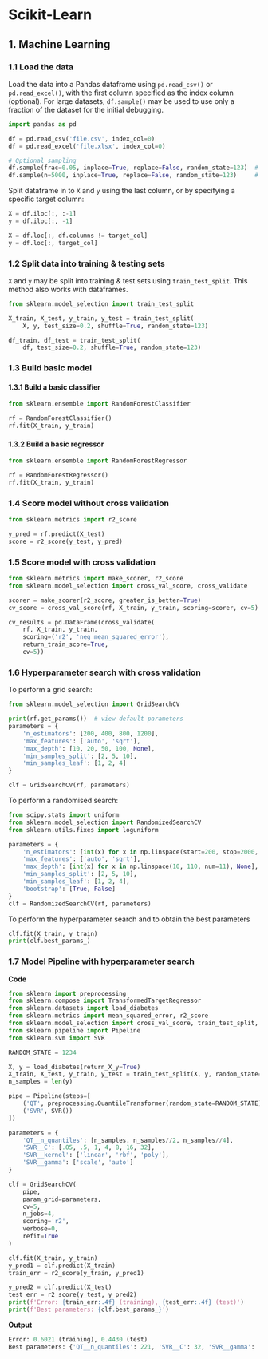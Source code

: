 # Scikit-Learn

## 1. Machine Learning

### 1.1 Load the data

Load the data into a Pandas dataframe using `pd.read_csv()` or `pd.read_excel()`,
with the first column specified as the index column (optional).  For large
datasets, `df.sample()` may be used to use only a fraction of the dataset
for the initial debugging.

```python
import pandas as pd

df = pd.read_csv('file.csv', index_col=0)
df = pd.read_excel('file.xlsx', index_col=0)

# Optional sampling
df.sample(frac=0.05, inplace=True, replace=False, random_state=123)  # based on fraction
df.sample(n=5000, inplace=True, replace=False, random_state=123)     # based on rows
```

Split dataframe in to `X` and `y` using the last column, or by specifying a
specific target column:

```python
X = df.iloc[:, :-1]
y = df.iloc[:, -1]

X = df.loc[:, df.columns != target_col]
y = df.loc[:, target_col]
```

### 1.2 Split data into training & testing sets

`X` and `y` may be split into training & test sets using `train_test_split`.
This method also works with dataframes.

```python
from sklearn.model_selection import train_test_split

X_train, X_test, y_train, y_test = train_test_split(
    X, y, test_size=0.2, shuffle=True, random_state=123)

df_train, df_test = train_test_split(
    df, test_size=0.2, shuffle=True, random_state=123)
```

### 1.3 Build basic model

#### 1.3.1 Build a basic classifier

```python
from sklearn.ensemble import RandomForestClassifier

rf = RandomForestClassifier()
rf.fit(X_train, y_train)
```

#### 1.3.2 Build a basic regressor

```python
from sklearn.ensemble import RandomForestRegressor

rf = RandomForestRegressor()
rf.fit(X_train, y_train)
```

### 1.4 Score model without cross validation

```python
from sklearn.metrics import r2_score

y_pred = rf.predict(X_test)
score = r2_score(y_test, y_pred)
```

### 1.5 Score model with cross validation

```python
from sklearn.metrics import make_scorer, r2_score
from sklearn.model_selection import cross_val_score, cross_validate

scorer = make_scorer(r2_score, greater_is_better=True)
cv_score = cross_val_score(rf, X_train, y_train, scoring=scorer, cv=5).mean()
```

```python
cv_results = pd.DataFrame(cross_validate(
    rf, X_train, y_train,
    scoring=('r2', 'neg_mean_squared_error'),
    return_train_score=True,
    cv=5))
```

### 1.6 Hyperparameter search with cross validation

To perform a grid search:

```python
from sklearn.model_selection import GridSearchCV

print(rf.get_params())  # view default parameters
parameters = {
    'n_estimators': [200, 400, 800, 1200],
    'max_features': ['auto', 'sqrt'],
    'max_depth': [10, 20, 50, 100, None],
    'min_samples_split': [2, 5, 10],
    'min_samples_leaf': [1, 2, 4]
}

clf = GridSearchCV(rf, parameters)
```

To perform a randomised search:

```python
from scipy.stats import uniform
from sklearn.model_selection import RandomizedSearchCV
from sklearn.utils.fixes import loguniform

parameters = {
    'n_estimators': [int(x) for x in np.linspace(start=200, stop=2000, num=10)],
    'max_features': ['auto', 'sqrt'],
    'max_depth': [int(x) for x in np.linspace(10, 110, num=11), None],
    'min_samples_split': [2, 5, 10],
    'min_samples_leaf': [1, 2, 4],
    'bootstrap': [True, False]
}
clf = RandomizedSearchCV(rf, parameters)
```

To perform the hyperparameter search and to obtain the best parameters

```python
clf.fit(X_train, y_train)
print(clf.best_params_)
```

### 1.7 Model Pipeline with hyperparameter search

**Code**

```python
from sklearn import preprocessing
from sklearn.compose import TransformedTargetRegressor
from sklearn.datasets import load_diabetes
from sklearn.metrics import mean_squared_error, r2_score
from sklearn.model_selection import cross_val_score, train_test_split, GridSearchCV
from sklearn.pipeline import Pipeline
from sklearn.svm import SVR

RANDOM_STATE = 1234

X, y = load_diabetes(return_X_y=True)
X_train, X_test, y_train, y_test = train_test_split(X, y, random_state=RANDOM_STATE)
n_samples = len(y)

pipe = Pipeline(steps=[
    ('QT', preprocessing.QuantileTransformer(random_state=RANDOM_STATE)),
    ('SVR', SVR())
])

parameters = {
    'QT__n_quantiles': [n_samples, n_samples//2, n_samples//4],
    'SVR__C': [.05, .5, 1, 4, 8, 16, 32],
    'SVR__kernel': ['linear', 'rbf', 'poly'],
    'SVR__gamma': ['scale', 'auto']
}

clf = GridSearchCV(
    pipe,
    param_grid=parameters,
    cv=5,
    n_jobs=4,
    scoring='r2',
    verbose=0,
    refit=True
)

clf.fit(X_train, y_train)
y_pred1 = clf.predict(X_train)
train_err = r2_score(y_train, y_pred1)

y_pred2 = clf.predict(X_test)
test_err = r2_score(y_test, y_pred2)
print(f'Error: {train_err:.4f} (training), {test_err:.4f} (test)')
print(f'Best parameters: {clf.best_params_}')
```

**Output**

```python
Error: 0.6021 (training), 0.4430 (test)
Best parameters: {'QT__n_quantiles': 221, 'SVR__C': 32, 'SVR__gamma': 'scale', 'SVR__kernel': 'rbf'}
```